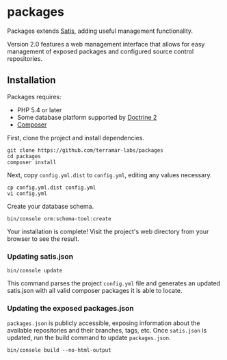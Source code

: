 packages
========

Packages extends [Satis](https://github.com/composer/satis), adding useful management functionality.

Version 2.0 features a web management interface that allows for easy management of exposed
packages and configured source control repositories.


Installation
------------

Packages requires:
 * PHP 5.4 or later
 * Some database platform supported by [Doctrine 2](http://doctrine-project.org)
 * [Composer](https://getcomposer.org)


First, clone the project and install dependencies.

```
git clone https://github.com/terramar-labs/packages
cd packages
composer install
```

Next, copy `config.yml.dist` to `config.yml`, editing any values necessary.

```
cp config.yml.dist config.yml
vi config.yml
```

Create your database schema.

```
bin/console orm:schema-tool:create
```

Your installation is complete! Visit the project's web directory from your browser to see the result.


### Updating satis.json

```
bin/console update
```

This command parses the project `config.yml` file and generates an updated satis.json with
all valid composer packages it is able to locate.



### Updating the exposed packages.json

`packages.json` is publicly accessible, exposing information about the available repositories
and their branches, tags, etc. Once `satis.json` is updated, run the build command to update `packages.json`.

```
bin/console build --no-html-output
```


